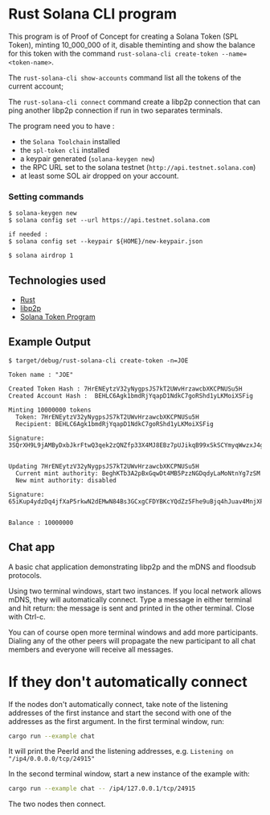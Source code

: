 # Rust Solana CLI program

This program is of Proof of Concept for creating a Solana Token (SPL Token), minting 10_000_000 of it, disable theminting and show the balance for this token with the command `rust-solana-cli create-token --name=<token-name>`.

The `rust-solana-cli show-accounts` command list all the tokens of the current account;

The `rust-solana-cli connect` command create a libp2p connection that can ping another libp2p connection if run in two separates terminals.

The program need you to have : 
- the `Solana Toolchain` installed
- the `spl-token cli` installed
- a keypair generated (`solana-keygen new`)
- the RPC URL set to the solana testnet (`http://api.testnet.solana.com`) 
- at least some SOL air dropped on your account.

### Setting commands
```
$ solana-keygen new
$ solana config set --url https://api.testnet.solana.com

if needed :
$ solana config set --keypair ${HOME}/new-keypair.json

$ solana airdrop 1
```

## Technologies used

- [Rust](https://www.rust-lang.org)
- [libp2p](https://docs.rs/libp2p/latest/libp2p/index.html)
- [Solana Token Program](https://github.com/solana-labs/solana-program-library/tree/master/token)

## Example Output

```
$ target/debug/rust-solana-cli create-token -n=JOE

Token name : "JOE"

Created Token Hash : 7HrENEytzV32yNygpsJS7kT2UWvHrzawcbXKCPNUSu5H
Created Account Hash :  BEHLC6Agk1bmdRjYqapD1NdkC7goRShd1yLKMoiXSFig

Minting 10000000 tokens
  Token: 7HrENEytzV32yNygpsJS7kT2UWvHrzawcbXKCPNUSu5H
  Recipient: BEHLC6Agk1bmdRjYqapD1NdkC7goRShd1yLKMoiXSFig

Signature: 3SQrXH9L9jAMByDxbJkrFtwQ3qek2zQNZfp33X4MJ8EBz7pUJikqB99xSkSCYmyqWwzxJ4gZDCBKz5j62jrD7FN3


Updating 7HrENEytzV32yNygpsJS7kT2UWvHrzawcbXKCPNUSu5H
  Current mint authority: BeghKTb3A2pBxGqwDt4MB5PzzNGDqdyLaMoNtnYg7zSM
  New mint authority: disabled

Signature: 65iKup4ydzDq4jfXaP5rkwN2dEMwN84Bs3GCxgCFDYBKcYQdZz5Fhe9uBjq4hJuav4MnjXPx1XZYamwTExQ2C4UL


Balance : 10000000
```
## Chat app

A basic chat application demonstrating libp2p and the mDNS and floodsub protocols.

Using two terminal windows, start two instances. If you local network allows mDNS,
they will automatically connect. Type a message in either terminal and hit return: the
message is sent and printed in the other terminal. Close with Ctrl-c.

You can of course open more terminal windows and add more participants.
Dialing any of the other peers will propagate the new participant to all
chat members and everyone will receive all messages.

# If they don't automatically connect

If the nodes don't automatically connect, take note of the listening addresses of the first
instance and start the second with one of the addresses as the first argument. In the first
terminal window, run:

```sh
cargo run --example chat
```

It will print the PeerId and the listening addresses, e.g. `Listening on
"/ip4/0.0.0.0/tcp/24915"`

In the second terminal window, start a new instance of the example with:

```sh
cargo run --example chat -- /ip4/127.0.0.1/tcp/24915
```

The two nodes then connect.
